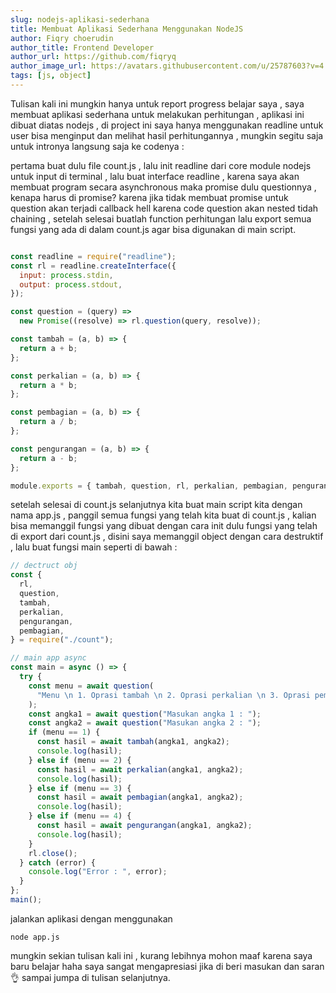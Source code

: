 ```yaml
---
slug: nodejs-aplikasi-sederhana
title: Membuat Aplikasi Sederhana Menggunakan NodeJS
author: Fiqry choerudin
author_title: Frontend Developer
author_url: https://github.com/fiqryq
author_image_url: https://avatars.githubusercontent.com/u/25787603?v=4
tags: [js, object]
---
```


Tulisan kali ini mungkin hanya untuk report progress belajar saya , saya membuat aplikasi sederhana untuk melakukan perhitungan , aplikasi ini dibuat diatas nodejs , di project ini saya hanya menggunakan readline untuk user bisa menginput dan melihat hasil perhitungannya , mungkin segitu saja untuk intronya langsung saja ke codenya :

pertama buat dulu file count.js , lalu init readline dari core module nodejs untuk input di terminal , lalu buat interface readline , karena saya akan membuat program secara asynchronous maka promise dulu questionnya , kenapa harus di promise? karena jika tidak membuat promise untuk question akan terjadi callback hell karena code question akan nested tidah chaining , setelah selesai buatlah function perhitungan lalu export semua fungsi yang ada di dalam count.js agar bisa digunakan di main script.

```js

const readline = require("readline");
const rl = readline.createInterface({
  input: process.stdin,
  output: process.stdout,
});

const question = (query) =>
  new Promise((resolve) => rl.question(query, resolve));

const tambah = (a, b) => {
  return a + b;
};

const perkalian = (a, b) => {
  return a * b;
};

const pembagian = (a, b) => {
  return a / b;
};

const pengurangan = (a, b) => {
  return a - b;
};

module.exports = { tambah, question, rl, perkalian, pembagian, pengurangan };
```

setelah selesai di count.js selanjutnya kita buat main script kita dengan nama app.js , panggil semua fungsi yang telah kita buat di count.js , kalian bisa memanggil fungsi yang dibuat dengan cara init dulu fungsi yang telah di export dari count.js , disini saya memanggil object dengan cara destruktif , lalu buat fungsi main seperti di bawah :

```js
// dectruct obj
const {
  rl,
  question,
  tambah,
  perkalian,
  pengurangan,
  pembagian,
} = require("./count");

// main app async
const main = async () => {
  try {
    const menu = await question(
      "Menu \n 1. Oprasi tambah \n 2. Oprasi perkalian \n 3. Oprasi pembagian \n 4. Oprasi pengurangan \n\nPilih menu : "
    );
    const angka1 = await question("Masukan angka 1 : ");
    const angka2 = await question("Masukan angka 2 : ");
    if (menu == 1) {
      const hasil = await tambah(angka1, angka2);
      console.log(hasil);
    } else if (menu == 2) {
      const hasil = await perkalian(angka1, angka2);
      console.log(hasil);
    } else if (menu == 3) {
      const hasil = await pembagian(angka1, angka2);
      console.log(hasil);
    } else if (menu == 4) {
      const hasil = await pengurangan(angka1, angka2);
      console.log(hasil);
    }
    rl.close();
  } catch (error) {
    console.log("Error : ", error);
  }
};
main();
```

jalankan aplikasi dengan menggunakan

```
node app.js
```

mungkin sekian tulisan kali ini , kurang lebihnya mohon maaf karena saya baru belajar haha saya sangat mengapresiasi jika di beri masukan dan saran 👌 sampai jumpa di tulisan selanjutnya.